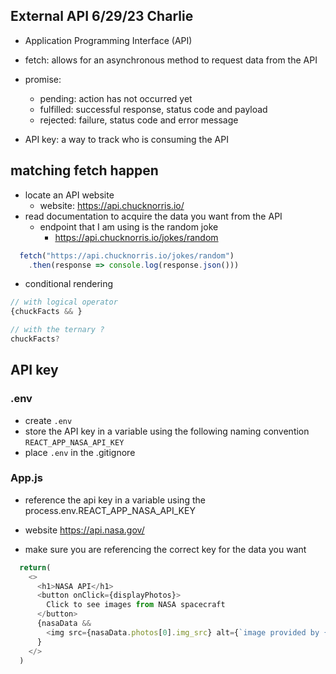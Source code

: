 ## External API 6/29/23 Charlie
- Application Programming Interface (API) 
- fetch: allows for an asynchronous method to request data from the API
- promise: 
  - pending: action has not occurred yet
  - fulfilled: successful response, status code and payload
  - rejected: failure, status code and error message

- API key: a way to track who is consuming the API

## matching fetch happen
- locate an API website
  - website: https://api.chucknorris.io/
- read documentation to acquire the data you want from the API
  - endpoint that I am using is the random joke
    - https://api.chucknorris.io/jokes/random
```js
  fetch("https://api.chucknorris.io/jokes/random")
    .then(response => console.log(response.json()))
```

- conditional rendering
```js
// with logical operator
{chuckFacts && }

// with the ternary ?
chuckFacts?
```

## API key
### .env
- create `.env` 
- store the API key in a variable using the following naming convention `REACT_APP_NASA_API_KEY`
- place `.env` in the .gitignore
### App.js
- reference the api key in a variable using the process.env.REACT_APP_NASA_API_KEY

- website https://api.nasa.gov/

- make sure you are referencing the correct key for the data you want
```js
  return(
    <>
      <h1>NASA API</h1>
      <button onClick={displayPhotos}>
        Click to see images from NASA spacecraft
      </button>
      {nasaData && 
        <img src={nasaData.photos[0].img_src} alt={`image provided by {nasaData.photos[0].rover.name}`}/>
      }
    </>
  )
```